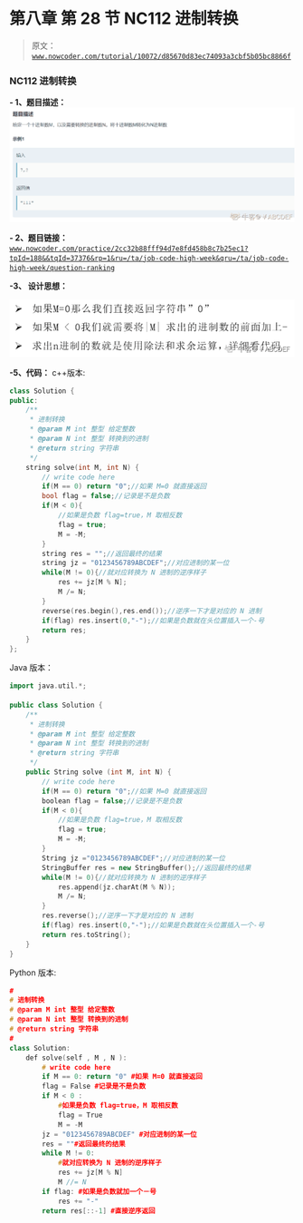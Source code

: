 # 第八章 第 28 节 NC112 进制转换

> 原文：[`www.nowcoder.com/tutorial/10072/d85670d83ec74093a3cbf5b05bc8866f`](https://www.nowcoder.com/tutorial/10072/d85670d83ec74093a3cbf5b05bc8866f)

### NC112 进制转换

**- 1、题目描述：**
![图片说明](img/cf7ab9aa9f183ff11c48b3a4af13376d.png "图片标题")

**- 2、题目链接：**
[`www.nowcoder.com/practice/2cc32b88fff94d7e8fd458b8c7b25ec1?tpId=188&&tqId=37376&rp=1&ru=/ta/job-code-high-week&qru=/ta/job-code-high-week/question-ranking`](https://www.nowcoder.com/practice/2cc32b88fff94d7e8fd458b8c7b25ec1?tpId=188&&tqId=37376&rp=1&ru=/ta/job-code-high-week&qru=/ta/job-code-high-week/question-ranking)

**-3、 设计思想：**

![图片说明](img/291ffa60ffe8a60dfba9f7cb76f202a4.png "图片标题")

**-5、代码：**
c++版本:

```cpp
class Solution {
public:
    /**
     * 进制转换
     * @param M int 整型 给定整数
     * @param N int 整型 转换到的进制
     * @return string 字符串
     */
    string solve(int M, int N) {
        // write code here
        if(M == 0) return "0";//如果 M=0 就直接返回
        bool flag = false;//记录是不是负数
        if(M < 0){
            //如果是负数 flag=true，M 取相反数
            flag = true;
            M = -M;
        }
        string res = "";//返回最终的结果
        string jz = "0123456789ABCDEF";//对应进制的某一位
        while(M != 0){//就对应转换为 N 进制的逆序样子
            res += jz[M % N];
            M /= N;
        }
        reverse(res.begin(),res.end());//逆序一下才是对应的 N 进制
        if(flag) res.insert(0,"-");//如果是负数就在头位置插入一个-号
        return res;
    }
};

```

Java 版本：

```cpp
import java.util.*;

public class Solution {
    /**
     * 进制转换
     * @param M int 整型 给定整数
     * @param N int 整型 转换到的进制
     * @return string 字符串
     */
    public String solve (int M, int N) {
        // write code here
        if(M == 0) return "0";//如果 M=0 就直接返回
        boolean flag = false;//记录是不是负数
        if(M < 0){
            //如果是负数 flag=true，M 取相反数
            flag = true;
            M = -M;
        }
        String jz ="0123456789ABCDEF";//对应进制的某一位
        StringBuffer res = new StringBuffer();//返回最终的结果
        while(M != 0){//就对应转换为 N 进制的逆序样子
            res.append(jz.charAt(M % N));
            M /= N;
        }
        res.reverse();//逆序一下才是对应的 N 进制
        if(flag) res.insert(0,"-");//如果是负数就在头位置插入一个-号
        return res.toString();
    }
}
```

Python 版本:

```cpp
#
# 进制转换
# @param M int 整型 给定整数
# @param N int 整型 转换到的进制
# @return string 字符串
#
class Solution:
    def solve(self , M , N ):
        # write code here
        if M == 0: return "0" #如果 M=0 就直接返回
        flag = False #记录是不是负数
        if M < 0 :
            #如果是负数 flag=true，M 取相反数
            flag = True
            M = -M
        jz = "0123456789ABCDEF" #对应进制的某一位
        res = ""#返回最终的结果
        while M != 0:
            #就对应转换为 N 进制的逆序样子
            res += jz[M % N]
            M //= N
        if flag: #如果是负数就加一个－号
            res += "-"
        return res[::-1] #直接逆序返回

```